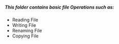 ##### This folder contains basic file Operations such as:
* Reading File 
* Writing File
* Renaming File 
* Copying File 
